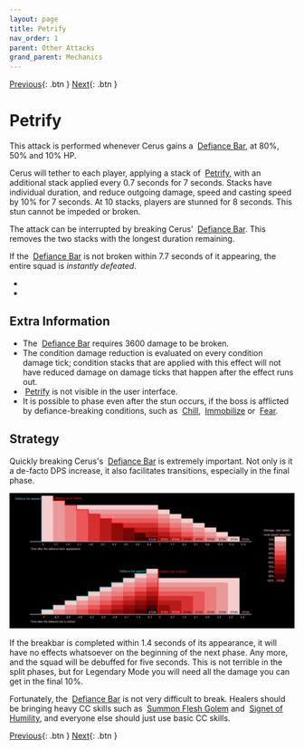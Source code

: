```yaml
---
layout: page
title: Petrify
nav_order: 1
parent: Other Attacks
grand_parent: Mechanics
---
```


[Previous](../other-attacks.html){: .btn } [Next](smash.html){: .btn }

# Petrify

This attack is performed whenever Cerus gains a <img class="inline defiance"> [Defiance Bar], at 80%, 50% and 10% HP.

Cerus will tether to each player, applying a stack of <img class="inline petrify"> [Petrify], with an additional stack applied every 0.7 seconds for 7 seconds. Stacks have individual duration, and reduce outgoing damage, speed and casting speed by 10% for 7 seconds. At 10 stacks, players are stunned for 8 seconds. This stun cannot be impeded or broken.

The attack can be interrupted by breaking Cerus’ <img class="inline defiance"> [Defiance Bar]. This removes the two stacks with the longest duration remaining.

If the <img class="inline defiance"> [Defiance Bar] is not broken within 7.7 seconds of it appearing, the entire squad is _instantly defeated_.


<div>
  <ul class="mechtable">
    <li class="table-header">
      <img class="table-img distort">
      <img class="table-img glint_h">
      <img class="table-img feedback">
      <img class="table-img dodge">
      <img class="table-img jump">
      <img class="table-img protection">
      <img class="table-img block">
      <img class="table-img barrier">
    </li>
    <li class="table-row">
      <img class="table-img notok">
      <img class="table-img notok">
      <img class="table-img notok">
      <img class="table-img notok">
      <img class="table-img notok">
      <img class="table-img notok">
      <img class="table-img notok">
      <img class="table-img notok">
    </li>
  </ul>
</div>

## Extra Information

- The <img class="inline defiance"> [Defiance Bar] requires 3600 damage to be broken.
- The condition damage reduction is evaluated on every condition damage tick; condition stacks that are applied with this effect will not have reduced damage on damage ticks that happen after the effect runs out.
- <img class="inline petrify"> [Petrify] is not visible in the user interface.
- It is possible to phase even after the stun occurs, if the boss is afflicted by defiance-breaking conditions, such as <img class="inline chill"> [Chill], <img class="inline immobile"> [Immobilize] or <img class="inline fear"> [Fear].

## Strategy

Quickly breaking Cerus's <img class="inline defiance"> [Defiance Bar] is extremely important. Not only is it a de-facto DPS increase, it also facilitates transitions, especially in the final phase.

![Petrify visualization](../../images/mechanics/petrify.webp)

If the breakbar is completed within 1.4 seconds of its appearance, it will have no effects whatsoever on the beginning of the next phase. Any more, and the squad will be debuffed for five seconds. This is not terrible in the split phases, but for Legendary Mode you will need all the damage you can get in the final 10%.

Fortunately, the <img class="inline defiance"> [Defiance Bar] is not very difficult to break. Healers should be bringing heavy CC skills such as <img class="inline golem"> [Summon Flesh Golem] and <img class="inline moa"> [Signet of Humility], and everyone else should just use basic CC skills.

[Previous](../other-attacks.html){: .btn } [Next](smash.html){: .btn }

[Defiance Bar]: https://wiki.guildwars2.com/wiki/Defiance_bar
[Petrify]: https://wiki.guildwars2.com/wiki/Petrify_(effect)
[Chill]: https://wiki.guildwars2.com/wiki/Chilled
[Immobilize]: https://wiki.guildwars2.com/wiki/Immobile
[Fear]: https://wiki.guildwars2.com/wiki/Fear
[Signet of Humility]: https://wiki.guildwars2.com/wiki/Signet_of_Humility
[Summon Flesh Golem]: https://wiki.guildwars2.com/wiki/Summon_Flesh_Golem